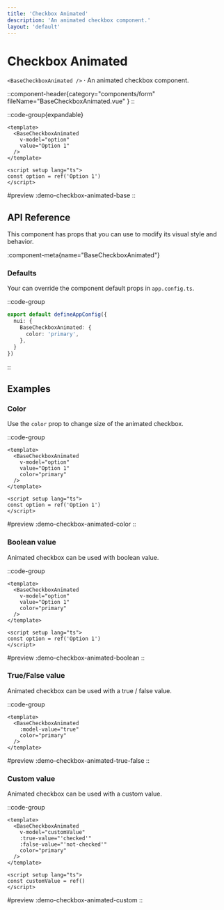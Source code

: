```yaml
---
title: 'Checkbox Animated'
description: 'An animated checkbox component.'
layout: 'default'
---
```


# Checkbox Animated

`<BaseCheckboxAnimated />` · An animated checkbox component.

::component-header{category="components/form" fileName="BaseCheckboxAnimated.vue" }
::

::code-group{expandable}

```vue [DemoCheckboxAnimatedBase.vue]
<template>
  <BaseCheckboxAnimated
    v-model="option"
    value="Option 1"
  />
</template>

<script setup lang="ts">
const option = ref('Option 1')
</script>
```

#preview
:demo-checkbox-animated-base
::

## API Reference

This component has props that you can use to modify its visual style and behavior.

:component-meta{name="BaseCheckboxAnimated"}

### Defaults

Your can override the component default props in `app.config.ts`.

::code-group

```ts [app.config.ts]
export default defineAppConfig({
  nui: {
    BaseCheckboxAnimated: {
      color: 'primary',
    },
  }
})
```
::

## Examples

### Color

Use the `color` prop to change size of the animated checkbox.

::code-group

```vue [DemoCheckboxAnimatedColor.vue]
<template>
  <BaseCheckboxAnimated
    v-model="option"
    value="Option 1"
    color="primary"
  />
</template>

<script setup lang="ts">
const option = ref('Option 1')
</script>
```

#preview
:demo-checkbox-animated-color
::

### Boolean value

Animated checkbox can be used with boolean value.

::code-group

```vue [DemoCheckboxAnimatedBoolan.vue]
<template>
  <BaseCheckboxAnimated
    v-model="option"
    value="Option 1"
    color="primary"
  />
</template>

<script setup lang="ts">
const option = ref('Option 1')
</script>
```

#preview
:demo-checkbox-animated-boolean
::

### True/False value

Animated checkbox can be used with a true / false value.

::code-group

```vue [DemoCheckboxAnimatedTrueFalse.vue]
<template>
  <BaseCheckboxAnimated
    :model-value="true"
    color="primary"
  />
</template>
```

#preview
:demo-checkbox-animated-true-false
::

### Custom value

Animated checkbox can be used with a custom value.

::code-group

```vue [DemoCheckboxAnimatedTrueFalse.vue]
<template>
  <BaseCheckboxAnimated
    v-model="customValue"
    :true-value="'checked'"
    :false-value="'not-checked'"
    color="primary"
  />
</template>

<script setup lang="ts">
const customValue = ref()
</script>
```

#preview
:demo-checkbox-animated-custom
::